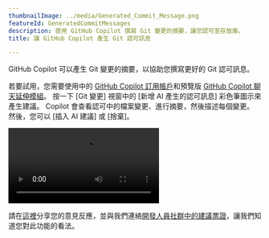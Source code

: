 ```yaml
---
thumbnailImage: ../media/Generated_Commit_Message.png
featureId: GeneratedCommitMessages
description: 使用 GitHub Copilot 撰寫 Git 變更的摘要，讓您認可至存放庫。
title: 讓 GitHub Copilot 產生 Git 認可訊息

---
```


GitHub Copilot 可以產生 Git 變更的摘要，以協助您撰寫更好的 Git 認可訊息。

若要試用，您需要使用中的 [GitHub Copilot 訂用帳戶](https://github.com/features/copilot?utm_source=vscom&utm_medium=hero&utm_campaign=cta-get#pricing)和預覽版 [GitHub Copilot 聊天延伸模組](https://marketplace.visualstudio.com/items?itemName=VisualStudioExptTeam.VSGitHubCopilot)。 按一下 [Git 變更] 視窗中的 [新增 AI 產生的認可訊息] 彩色筆圖示來產生建議。 Copilot 會查看認可中的檔案變更、進行摘要，然後描述每個變更。 然後，您可以 [插入 AI 建議] 或 [捨棄]。

![產生的認可訊息](../media/AI_Generated_Commit.mp4 "產生的認可訊息")

請在[這裡](https://aka.ms/AICommitMessages)分享您的意見反應，並與我們連絡[開發人員社群中的建議票證](https://developercommunity.visualstudio.com/t/Share-your-feedback-and-suggestions-for-/10521111)，讓我們知道您對此功能的看法。

